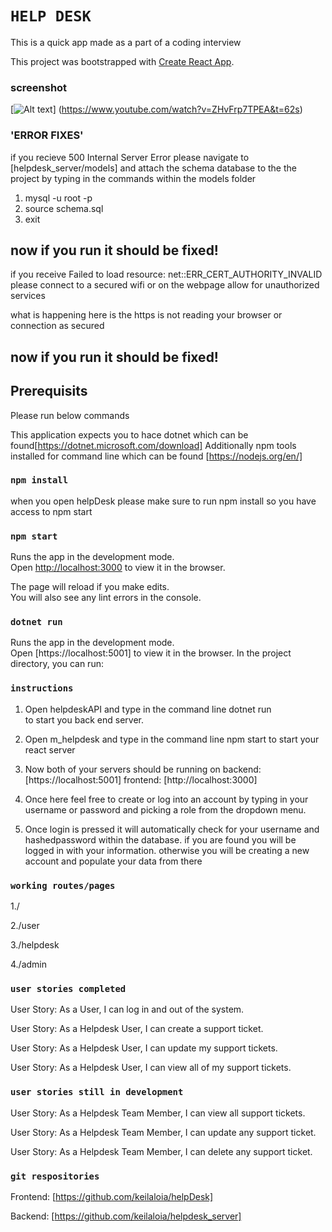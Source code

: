 # `HELP DESK`
This is a quick app made as a part of a coding interview

This project was bootstrapped with [Create React App](https://github.com/facebook/create-react-app).
### screenshot
[![Alt text](https://www.youtube.com/watch?v=ZHvFrp7TPEA&t=62s)]
(https://www.youtube.com/watch?v=ZHvFrp7TPEA&t=62s)


### 'ERROR FIXES'
if you recieve 500 Internal Server Error
please navigate to [helpdesk_server/models] and attach the schema database to the the project by typing in the commands within 
the models folder
1. mysql -u root -p
2. source schema.sql
3. exit

now if you run it should be fixed!
-------------------------------------
if you receive Failed to load resource: net::ERR_CERT_AUTHORITY_INVALID
please connect to a secured wifi or on the webpage allow for unauthorized services

what is happening here is the https is not reading your browser or connection as secured 

now if you run it should be fixed!
-------------------------------------

## Prerequisits

Please run below commands

This application expects you to hace dotnet which can be found[https://dotnet.microsoft.com/download]
Additionally npm tools installed for command line which can be found
[https://nodejs.org/en/]

### `npm install`
when you open helpDesk please make sure to run npm install so you have access to npm start

### `npm start`

Runs the app in the development mode.<br>
Open [http://localhost:3000](http://localhost:3000) to view it in the browser.

The page will reload if you make edits.<br>
You will also see any lint errors in the console.


### `dotnet run`
Runs the app in the development mode.<br>
Open [https://localhost:5001] to view it in the browser.
In the project directory, you can run:

### `instructions`
1. Open helpdeskAPI and type in the command line dotnet run  
to start you back end server.

2. Open m_helpdesk and type in the command line npm start to start your react server 

3. Now both of your servers should be running on 
backend: [https://localhost:5001]
frontend: [http://localhost:3000]

4. Once here feel free to create or log into an account by typing in your username or password and picking a role from the dropdown menu.

5. Once login is pressed it will automatically check for your username and hashedpassword within the database. if you are found you will be logged in with your information. 
otherwise you will be creating a new account and populate your data from there

### `working routes/pages`
1./

2./user

3./helpdesk

4./admin 

### `user stories completed`
User Story: As a User, I can log in and out of the system.

User Story: As a Helpdesk User, I can create a support ticket.

User Story: As a Helpdesk User, I can update my support tickets.

User Story: As a Helpdesk User, I can view all of my support tickets.

### `user stories still in development`
User Story: As a Helpdesk Team Member, I can view all support tickets. 

User Story: As a Helpdesk Team Member, I can update any support ticket. 

User Story: As a Helpdesk Team Member, I can delete any support ticket.


### `git respositories`
Frontend: [https://github.com/keilaloia/helpDesk]

Backend: [https://github.com/keilaloia/helpdesk_server]
